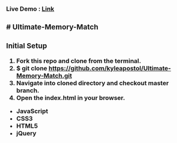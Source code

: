 <h3>Live Demo : <a href="http://memory-match.kyleapostol.com/">Link<a><h3>
# Ultimate-Memory-Match
<h3> Initial Setup</h3>
 
1) Fork this repo and clone from the terminal.
2) $ git clone https://github.com/kyleapostol/Ultimate-Memory-Match.git
3) Navigate into cloned directory and checkout master branch.
4) Open the index.html in your browser.

- JavaScript
- CSS3
- HTML5
- jQuery

